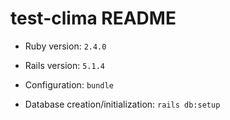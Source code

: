 # test-clima README

* Ruby version: `2.4.0`

* Rails version: `5.1.4`

* Configuration: `bundle`

* Database creation/initialization: `rails db:setup`